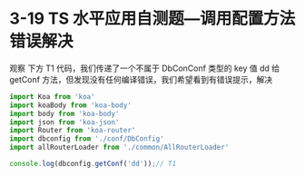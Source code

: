 # 3-19  TS 水平应用自测题—调用配置方法错误解决

观察 下方 T1 代码，我们传递了一个不属于 DbConConf 类型的 key 值 dd 给 getConf 方法，但发现没有任何编译错误，我们希望看到有错误提示，解决

```js
import Koa from 'koa'
import koaBody from 'koa-body'
import body from 'koa-body'
import json from 'koa-json'
import Router from 'koa-router'
import dbconfig from './conf/DbConfig'
import allRouterLoader from './common/AllRouterLoader'

console.log(dbconfig.getConf('dd'));// T1
```

